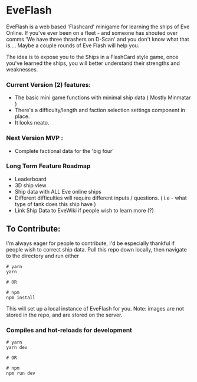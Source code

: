 # EveFlash
EveFlash is a web based 'Flashcard' minigame for learning the ships of Eve Online.
If you've ever been on a fleet - and someone has shouted over comms 'We have three thrashers on D-Scan' and you don't know what that is.... Maybe a couple rounds of Eve Flash will help you.

The idea is to expose you to the Ships in a FlashCard style game, once you've learned the ships, you will better understand their strengths and weaknesses.


### Current Version (2) features:
 - The basic mini game functions with minimal ship data ( Mostly Minmatar )
 - There's a difficulty/length and faction selection settings component in place.
 - It looks neato.

### Next Version MVP :
  - Complete factional data for the 'big four'

### Long Term Feature Roadmap
  - Leaderboard
  - 3D ship view
  - Ship data with ALL Eve online ships
  - Different difficulties will require different inputs / questions. ( i.e - what type of tank does this ship have )
  - Link Ship Data to EveWiki if people wish to learn more (?)

## To Contribute:
I'm always eager for people to contribute, I'd be especially thankful if people wish to correct ship data.
Pull this repo down locally, then navigate to the directory and run either

```
# yarn
yarn

# OR

# npm
npm install
```

This will set up a local instance of EveFlash for you. 
Note: images are not stored in the repo, and are stored on the server. 

### Compiles and hot-reloads for development

```
# yarn
yarn dev

# OR

# npm
npm run dev
```
